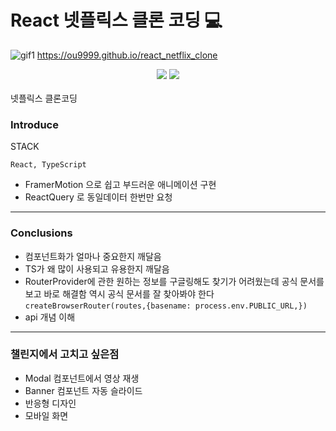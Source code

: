 # React 넷플릭스 클론 코딩 💻

![gif1](https://user-images.githubusercontent.com/113419018/214834234-0c7cfcb0-fff4-4a23-a906-34b67bcd0fa2.gif)
https://ou9999.github.io/react_netflix_clone

<div align="center">
	<img src="https://img.shields.io/badge/React-61DAFB?style=flat&logo=React&logoColor=white" />
  <img src="https://img.shields.io/badge/TypeScript-3178C6?style=flat&logo=TypeScript&logoColor=white" />
</div>
<br>
넷플릭스 클론코딩

### Introduce

STACK

    React, TypeScript

- FramerMotion 으로 쉽고 부드러운 애니메이션 구현
- ReactQuery 로 동일데이터 한번만 요청

<hr>

### Conclusions

- 컴포넌트화가 얼마나 중요한지 깨달음
- TS가 왜 많이 사용되고 유용한지 깨달음
- RouterProvider에 관한 원하는 정보를 구글링해도 찾기가 어려웠는데 공식 문서를 보고 바로 해결함 역시 공식 문서를 잘 찾아봐야 한다
  `createBrowserRouter(routes,{basename: process.env.PUBLIC_URL,})`
- api 개념 이해

<hr>

### 챌린지에서 고치고 싶은점

- Modal 컴포넌트에서 영상 재생
- Banner 컴포넌트 자동 슬라이드
- 반응형 디자인
- 모바일 화면

